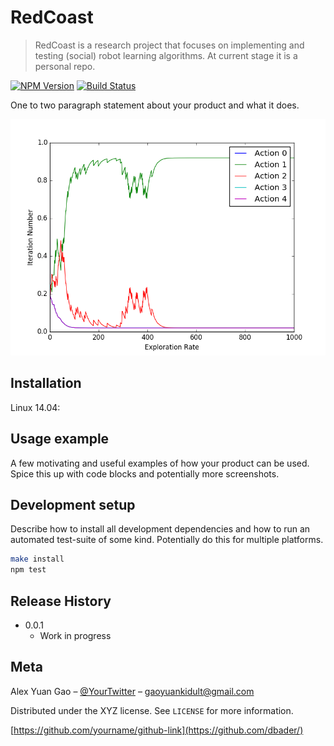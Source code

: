 # RedCoast
> RedCoast is a research project that focuses on implementing and testing (social) robot learning algorithms. At current stage it is a personal repo.

[![NPM Version][npm-image]][npm-url]
[![Build Status][travis-image]][travis-url]

One to two paragraph statement about your product and what it does.

![](header.png)

## Installation

Linux 14.04:

## Usage example

A few motivating and useful examples of how your product can be used. Spice this up with code blocks and potentially more screenshots.

## Development setup

Describe how to install all development dependencies and how to run an automated test-suite of some kind. Potentially do this for multiple platforms.

```sh
make install
npm test
```

## Release History

* 0.0.1
    * Work in progress

## Meta

Alex Yuan Gao – [@YourTwitter](https://twitter.com/dbader_org) – gaoyuankidult@gmail.com

Distributed under the XYZ license. See ``LICENSE`` for more information.

[https://github.com/yourname/github-link](https://github.com/dbader/)

[npm-image]: https://img.shields.io/npm/v/datadog-metrics.svg?style=flat-square
[npm-url]: https://npmjs.org/package/datadog-metrics
[npm-downloads]: https://img.shields.io/npm/dm/datadog-metrics.svg?style=flat-square
[travis-image]: https://img.shields.io/travis/dbader/node-datadog-metrics/master.svg?style=flat-square
[travis-url]: https://travis-ci.org/dbader/node-datadog-metrics
